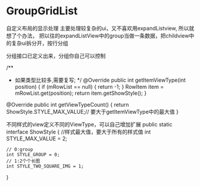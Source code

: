 # GroupGridList
自定义布局的显示处理
主要处理较复杂的ui，又不喜欢用expandListview, 所以就想了个办法， 把以往的expandListView中的group当做一条数据，把childview中的复杂ui拆分开，按行分组

分组接口已定义出来，分组你自己可以控制

/**
 * 如果类型比较多,需要复写;
 */
@Override
public int getItemViewType(int position) {
    if (mRowList == null) {
        return -1;
    }
    RowItem item = mRowList.get(position);
    return item.getShowStyle();
}

@Override
public int getViewTypeCount() {
    return ShowStyle.STYLE_MAX_VALUE;// 要大于getItemViewType中的最大值
}

不同样式的view定义不同的ViewType，可以自己增加扩展 public static interface ShowStyle { //样式最大值，要大于所有的样式值 int STYLE_MAX_VALUE = 2;

    // 0:group
    int STYLE_GROUP = 0;
    // 1:2个个长图
    int STYLE_TWO_SQUARE_IMG = 1;

}
